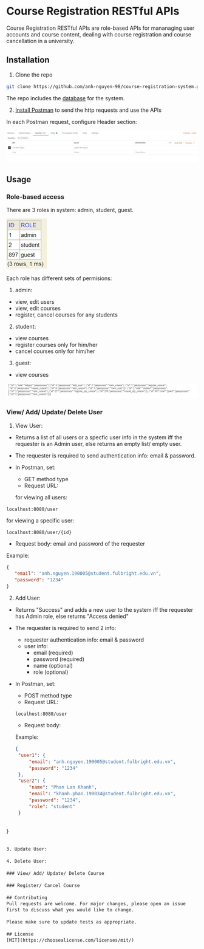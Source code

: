 # Course Registration RESTful APIs

Course Registration RESTful APIs are role-based APIs for mananaging user accounts and course content, dealing with course registration and course cancellation in a university.

## Installation

1. Clone the repo
```bash
git clone https://github.com/anh-nguyen-98/course-registration-system.git
```

The repo includes the [database](https://github.com/anh-nguyen-98/course-registration-system/blob/main/testdb.mv.db) for the system. 

2. [Install Postman](https://www.postman.com/downloads/) to send the http requests and use the APIs 

In each Postman request, configure Header section: 

![header](https://github.com/anh-nguyen-98/course-registration-system/blob/main/images/header%20postman.jpg)


## Usage

### Role-based access
There are 3 roles in system: admin, student, guest. 

![role](https://github.com/anh-nguyen-98/course-registration-system/blob/main/images/role.jpg)

Each role has different sets of permisions: 
1. admin: 
- view, edit users 
- view, edit courses 
- register, cancel courses for any students 

2. student: 
- view courses 
- register courses only for him/her
- cancel courses only for him/her

3. guest: 
- view courses 

![Access](https://github.com/anh-nguyen-98/course-registration-system/blob/main/images/access.jpg)

### View/ Add/ Update/ Delete User 
1. View User: 
- Returns a list of all users or a specfic user info in the system iff the requester is an Admin user, else returns an empty list/ empty user. 
- The requester is required to send authentication info: email & password. 
- In Postman, set: 
  - GET method type
  - Request URL: 
  
  for viewing all users: 
```
localhost:8080/user
```
 
 for viewing a specific user: 
 ```
 localhost:8080/user/{id}
 ```
 - Request body: email and password of the requester 
  
  Example: 
  
 ```json
 {
    "email": "anh.nguyen.190005@student.fulbright.edu.vn",
    "password": "1234" 
}
 ```
 
2. Add User: 
- Returns "Success" and adds a new user to the system iff the requester has Admin role, else returns "Access denied"
- The requester is required to send 2 info: 
  - requester authentication info: email & password 
  - user info: 
    - email (required)
    - password (required)
    - name (optional)
    - role (optional)
 - In Postman, set: 
   - POST method type
   - Request URL: 
   ```
   localhost:8080/user
   ```
   - Request body: 
   
   Example: 
   ```json
   {
    "user1": {
        "email": "anh.nguyen.190005@student.fulbright.edu.vn",
        "password": "1234"
    },
    "user2": {
        "name": "Phan Lan Khanh",
        "email": "khanh.phan.190034@student.fulbright.edu.vn",
        "password": "1234",
        "role": "student"
    }
    
}
   ```
  
3. Update User: 

4. Delete User: 

### View/ Add/ Update/ Delete Course 

### Register/ Cancel Course 

## Contributing
Pull requests are welcome. For major changes, please open an issue first to discuss what you would like to change.

Please make sure to update tests as appropriate.

## License
[MIT](https://choosealicense.com/licenses/mit/)
